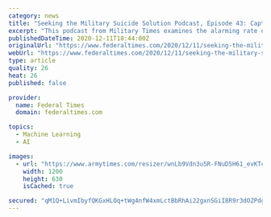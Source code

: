 ```yaml
---
category: news
title: "Seeking the Military Suicide Solution Podcast, Episode 43: Capt. Michael Kanaan, AI and machine learning in suicide prevention"
excerpt: "This podcast from Military Times examines the alarming rate of military and veterans suicide, offering new insights based on research and effective clinical and peer support practices in suicide prevention."
publishedDateTime: 2020-12-11T18:44:00Z
originalUrl: "https://www.federaltimes.com/2020/12/11/seeking-the-military-suicide-solution-podcast-episode-43-capt-michael-kanaan-ai-and-machine-learning-in-suicide-prevention/"
webUrl: "https://www.federaltimes.com/2020/12/11/seeking-the-military-suicide-solution-podcast-episode-43-capt-michael-kanaan-ai-and-machine-learning-in-suicide-prevention/"
type: article
quality: 26
heat: 26
published: false

provider:
  name: Federal Times
  domain: federaltimes.com

topics:
  - Machine Learning
  - AI

images:
  - url: "https://www.armytimes.com/resizer/wnLb9Vdn3u5R-FNuD5H61_evKTc=/1200x630/filters:quality(100)/cloudfront-us-east-1.images.arcpublishing.com/mco/HBCHW6AHCNADVJKOF57IL2WL6Q.jpg"
    width: 1200
    height: 630
    isCached: true

secured: "qM1Q+LivmIbyfQKGxHLOq+tWg4nfW4xmLctBbRhAi22gxnSGiI8R9r3dOZPdgarlIgKB++MkplG7/YZw1lrBAnuWU9RuDIoaZluLl0C3HNJD6A98UejcTZVYpCfv5tNvcCYidsfCixoeDKFKx6QtSWqCBVvkgwu/1rEDOmJwZK00JCf6ufW4yvdaRO7C5/bIQYkd4/0UYz8JYz8GgHCSzMGp/DWJlZfQU3lfBPeNgOZSudREy7UGRddgh/kzKEAWWzr1bUr3WFTWSEgtQlT/aKaPANaAXzjXkRVTMahUkbLPa7eln8/qGE4FayaOjPPG8PoWJjWg7PdwDVraSpHiWgsbp2sRp8jbSa78UUWfCNg=;u9hT6OIPoinpUhvdKjs8Uw=="
---
```


